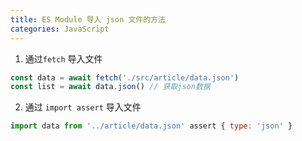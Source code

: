 ```yaml
---
title: ES Module 导入 json 文件的方法
categories: JavaScript
---
```


1. 通过`fetch` 导入文件

```js
const data = await fetch('./src/article/data.json')
const list = await data.json() // 获取json数据
```

2. 通过 `import assert` 导入文件

```js
import data from '../article/data.json' assert { type: 'json' }
```
